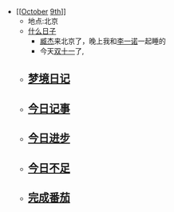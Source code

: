 - [[[October](<[[October.md>) [9th](<9th.md>)]]
    - 地点:北京
    - [什么日子](<什么日子.md>)
        -  [臧杰](<臧杰.md>)来北京了，晚上我和[李一诺](<李一诺.md>)一起睡的
        - 今天[双十一](<双十一.md>)了,
    - [梦境日记](<梦境日记.md>)
        -  
    - [今日记事](<今日记事.md>)
        -  
    - [今日进步](<今日进步.md>)
        -  
    - [今日不足](<今日不足.md>)
        -  
    - [完成番茄](<完成番茄.md>)
        -  
